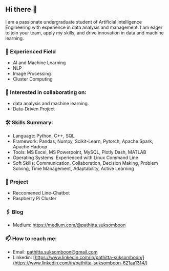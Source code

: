 ## Hi there 👋
I am a passionate undergraduate student of Artificial Intelligence Engineering with experience in data analysis and management. I am eager to join your team, apply my skills, and drive innovation in data and machine learning.

### 🌱 Experienced Field
- AI and Machine Learning
- NLP
- Image Processing
- Cluster Computing

### 👯 Interested in collaborating on:
- data analysis and machine learning.
- Data-Driven Project

### 🛠 Skills Summary:
- Language: Python, C++, SQL
- Framework: Pandas, Numpy, Scikit-Learn, Pytorch, Apache Spark, Apache Hadoop
- Tools: MS Excel, MS Powerpoint, MySQL, Plotly Dash, MATLAB
- Operating Systems: Experienced with Linux Command Line
- Soft Skills: Communication, Collaboration, Decision Making, Problem Solving, Time Management, Adaptability, Active Learning

### 📂 Project
- Reccomened Line-Chatbot 
- Raspberry Pi Cluster

### 🖇 Blog
- Medium: https://medium.com/@pathitta.suksomboon

### 📫 How to reach me:
- Email: pathitta.suksomboon@gmail.com
- Linkedin: [https://www.linkedin.com/in/pathitta-suksomboon/](https://www.linkedin.com/in/pathitta-suksomboon-621aa1314/)

<!--
**PathittaSSB/PathittaSSB** is a ✨ _special_ ✨ repository because its `README.md` (this file) appears on your GitHub profile.

Here are some ideas to get you started:

- 🔭 I’m currently working on ...
- 🌱 I’m currently learning ...
- 👯 I’m looking to collaborate on ...
- 🤔 I’m looking for help with ...
- 💬 Ask me about ...
- 📫 How to reach me: ...
- 😄 Pronouns: ...
- ⚡ Fun fact: ...
-->
